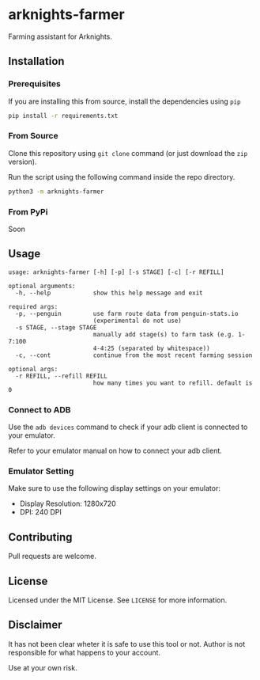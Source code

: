 # arknights-farmer

Farming assistant for Arknights.

## Installation

### Prerequisites

If you are installing this from source, install the dependencies using `pip`
```bash
pip install -r requirements.txt
```

### From Source

Clone this repository using `git clone` command (or just download the `zip` version). 

Run the script using the following command inside the repo directory.
```bash
python3 -m arknights-farmer
```
### From PyPi

Soon

## Usage

```
usage: arknights-farmer [-h] [-p] [-s STAGE] [-c] [-r REFILL]

optional arguments:
  -h, --help            show this help message and exit

required args:
  -p, --penguin         use farm route data from penguin-stats.io
                        (experimental do not use)
  -s STAGE, --stage STAGE
                        manually add stage(s) to farm task (e.g. 1-7:100
                        4-4:25 (separated by whitespace))
  -c, --cont            continue from the most recent farming session

optional args:
  -r REFILL, --refill REFILL
                        how many times you want to refill. default is 0
```

### Connect to ADB

Use the `adb devices` command to check if your adb client is connected to your emulator.

Refer to your emulator manual on how to connect your adb client.

### Emulator Setting

Make sure to use the following display settings on your emulator:
* Display Resolution: 1280x720
* DPI: 240 DPI

## Contributing
Pull requests are welcome. 

## License
Licensed under the MIT License. See `LICENSE` for more information.

## Disclaimer

It has not been clear wheter it is safe to use this tool or not. Author is not responsible for what happens to your account.

Use at your own risk.